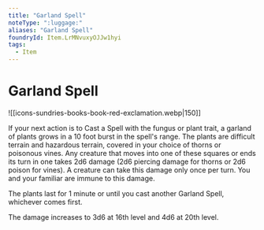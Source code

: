 ```yaml
---
title: "Garland Spell"
noteType: ":luggage:"
aliases: "Garland Spell"
foundryId: Item.LrMNvuxyOJJw1hyi
tags:
  - Item
---
```


# Garland Spell
![[icons-sundries-books-book-red-exclamation.webp|150]]

If your next action is to Cast a Spell with the fungus or plant trait, a garland of plants grows in a 10 foot burst in the spell's range. The plants are difficult terrain and hazardous terrain, covered in your choice of thorns or poisonous vines. Any creature that moves into one of these squares or ends its turn in one takes 2d6 damage (2d6 piercing damage for thorns or 2d6 poison for vines). A creature can take this damage only once per turn. You and your familiar are immune to this damage.

The plants last for 1 minute or until you cast another Garland Spell, whichever comes first.

The damage increases to 3d6 at 16th level and 4d6 at 20th level.
